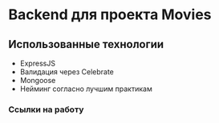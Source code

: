 # Backend для проекта Movies

## Использованные технологии
- ExpressJS
- Валидация через Celebrate
- Mongoose
- Нейминг согласно лучшим практикам

### Ссылки на работу

